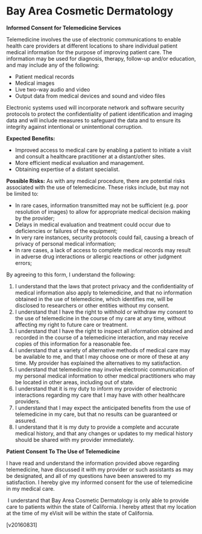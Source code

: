 Bay Area Cosmetic Dermatology
=============

**Informed Consent for Telemedicine Services**
  
Telemedicine involves the use of electronic communications to enable health care providers at different locations to share individual patient medical information for the purpose of improving patient care. The information may be used for diagnosis, therapy, follow-up and/or education, and may include any of the following:

- Patient medical records
- Medical images
- Live two-way audio and video
- Output data from medical devices and sound and video files

Electronic systems used will incorporate network and software security protocols to protect the confidentiality of patient identification and imaging data and will include measures to safeguard the data and to ensure its integrity against intentional or unintentional corruption.

**Expected Benefits:**
- Improved access to medical care by enabling a patient to initiate a visit and consult a healthcare practitioner at a distant/other sites.
- More efficient medical evaluation and management.
- Obtaining expertise of a distant specialist.

**Possible Risks:**
As with any medical procedure, there are potential risks associated with the use of telemedicine. These risks include, but may not be limited to:

- In rare cases, information transmitted may not be sufficient (e.g. poor resolution of images) to allow for appropriate medical decision making by the provider;
- Delays in medical evaluation and treatment could occur due to deficiencies or failures of the equipment;
- In very rare instances, security protocols could fail, causing a breach of privacy of personal medical information;
- In rare cases, a lack of access to complete medical records may result in adverse drug interactions or allergic reactions or other judgment errors;

By agreeing to this form, I understand the following:

1. I understand that the laws that protect privacy and the confidentiality of medical information also apply to telemedicine, and that no information obtained in the use of telemedicine, which identifies me, will be disclosed to researchers or other entities without my consent.
2. I understand that I have the right to withhold or withdraw my consent to the use of telemedicine in the course of my care at any time, without affecting my right to future care or treatment.
3. I understand that I have the right to inspect all information obtained and recorded in the course of a telemedicine interaction, and may receive copies of this information for a reasonable fee.
4. I understand that a variety of alternative methods of medical care may be available to me, and that I may choose one or more of these at any time. My provider has explained the alternatives to my satisfaction.
5. I understand that telemedicine may involve electronic communication of my personal medical information to other medical practitioners who may be located in other areas, including out of state.
6. I understand that it is my duty to inform my provider of electronic interactions regarding my care that I may have with other healthcare providers.
7. I understand that I may expect the anticipated benefits from the use of telemedicine in my care, but that no results can be guaranteed or assured.
8. I understand that it is my duty to provide a complete and accurate medical history, and that any changes or updates to my medical history should be shared with my provider immediately.

**Patient Consent To The Use of Telemedicine**

I have read and understand the information provided above regarding telemedicine, have discussed it with my provider or such assistants as may be designated, and all of my questions have been answered to my satisfaction. I hereby give my informed consent for the use of telemedicine in my medical care.

 I understand that Bay Area Cosmetic Dermatology is only able to provide care to patients within the state of California. I hereby attest that my location at the time of my eVisit will be within the state of California.

[v20160831]